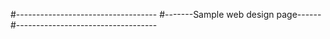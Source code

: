#-----------------------------------
#-------Sample web design page------
#-----------------------------------
